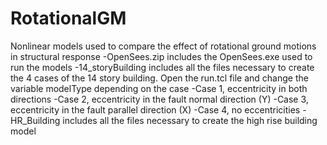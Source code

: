 # RotationalGM
Nonlinear models used to compare the effect of rotational ground motions in structural response
-OpenSees.zip includes the OpenSees.exe used to run the models
-14_storyBuilding includes all the files necessary to create the 4 cases of the 14 story building. Open the run.tcl file and change the variable modelType depending on the case
  -Case 1, eccentricity in both directions
  -Case 2, eccentricity in the fault normal direction (Y)
  -Case 3, eccentricity in the fault parallel direction (X)
  -Case 4, no eccentricities
-HR_Building includes all the files necessary to create the high rise building model
